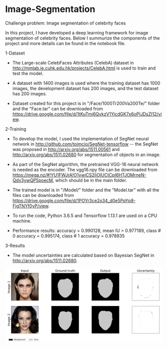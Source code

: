 # Image-Segmentation
Challenge problem: Image segmentation of celebrity faces

In this project, I have developed a deep learning framework for image segmentation of celebrity faces. Below I summurize the components of the project and more details can be found in the notebook file.

1-Dataset

- The Large-scale CelebFaces Attributes (CelebA) dataset in http://mmlab.ie.cuhk.edu.hk/projects/CelebA.html is used to train and test the model.

- A dataset with 1400 images is used where the training dataset has 1000 images, the development dataset has 200 images, and the test dataset has 200 images.

- Dataset created for this project is in "/Face/1000Tr200Va200Te/" folder and the "Face.tar" can be downloaded from https://drive.google.com/file/d/1tKuTmi6QykzV1YicdGK7x6oPIJDsZI12/view.


2-Training

- To develop the model, I used the implementation of SegNet neural network in http://github.com/toimcio/SegNet-tensorflow -- the SegNet was proposed in http://arxiv.org/abs/1511.00561 and http://arxiv.org/abs/1511.02680 for segmentation of objects in an image.

- As part of the SegNet algorithm, the pretrained VGG-16 neural network is needed as the encoder. The vgg16.npy file can be downloaded from https://mega.nz/#!YU1FWJrA!O1ywiCS2IiOlUCtCpI6HTJOMrneN-Qdv3ywQP5poecM, which should be in the main folder.

- The trained model is in "/Model/" folder and the "Model.tar" with all the files can be downloaded from https://drive.google.com/file/d/1POYr3ce2o34_d0e5PpYp8-FjgTNYf0yP/view.

- To run the code, Python 3.6.5 and Tensorflow 1.13.1 are used on a CPU machine.

- Performance results: accuracy = 0.990128, mean IU = 0.977189, class # 0 accuracy = 0.995174, class # 1 accuracy = 0.978935

3-Results

- The model uncertainties are calculated based on Bayesian SegNet in http://arxiv.org/abs/1511.02680.

<img src="Results.png">
